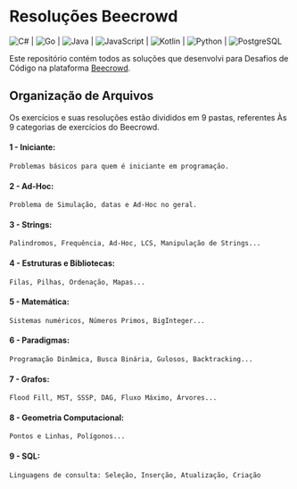 # Resoluções Beecrowd 

![C#](https://img.shields.io/badge/C%23-239120?style=for-the-badge&logo=c-sharp&logoColor=white) | ![Go](	https://img.shields.io/badge/Go-00ADD8?style=for-the-badge&logo=go&logoColor=white) | <img src="https://img.shields.io/badge/java-%23007396.svg?&style=for-the-badge&logo=java&logoColor=white" alt="Java" /> | <img src="https://img.shields.io/badge/JavaScript-F7DF1E.svg?style=for-the-badge&logo=JavaScript&logoColor=black" alt="JavaScript"> | ![Kotlin](https://img.shields.io/badge/kotlin-%237F52FF.svg?style=for-the-badge&logo=kotlin&logoColor=white) | ![Python](https://img.shields.io/badge/Python-3776AB?style=for-the-badge&logo=python&logoColor=white) | <img src="https://img.shields.io/badge/postgresql-%23336791.svg?&style=for-the-badge&logo=postgresql&logoColor=white" alt="PostgreSQL"/>

Este repositório contém todos as soluções que desenvolvi para Desafios de Código na plataforma [Beecrowd](https://www.beecrowd.com.br/judge/pt/profile/746470).

## Organização de Arquivos

Os exercícios e suas resoluções estão divididos em 9 pastas, referentes Às 9 categorias de exercícios do Beecrowd.

#### 1 - Iniciante:

    Problemas básicos para quem é iniciante em programação.

#### 2 - Ad-Hoc:

    Problema de Simulação, datas e Ad-Hoc no geral. 

#### 3 - Strings:

    Palindromos, Frequência, Ad-Hoc, LCS, Manipulação de Strings...

#### 4 - Estruturas e Bibliotecas:

    Filas, Pilhas, Ordenação, Mapas...

#### 5 - Matemática:

    Sistemas numéricos, Números Primos, BigInteger...

#### 6 - Paradigmas:

    Programação Dinâmica, Busca Binária, Gulosos, Backtracking...

#### 7 - Grafos:

    Flood Fill, MST, SSSP, DAG, Fluxo Máximo, Árvores...

#### 8 - Geometria Computacional:

    Pontos e Linhas, Polígonos...

#### 9 - SQL:

    Linguagens de consulta: Seleção, Inserção, Atualização, Criação

<!-- Markdown Badges: https://github.com/danmadeira/simple-icon-badges -->
